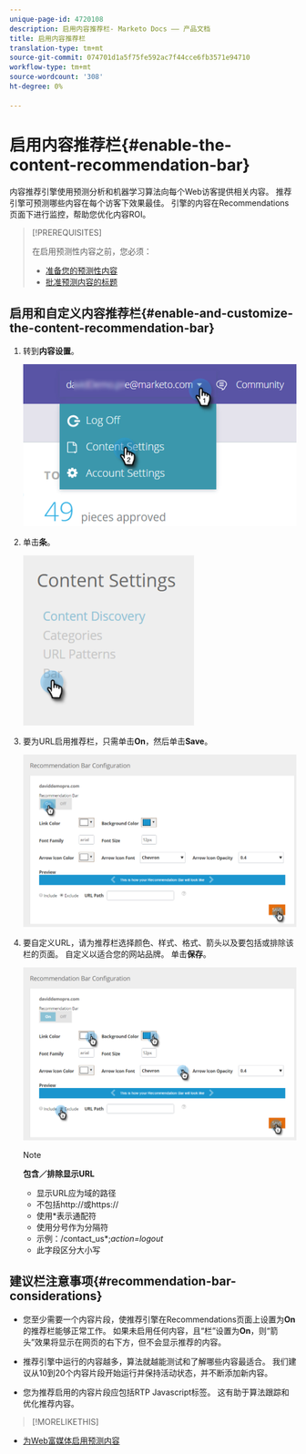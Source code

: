 ```yaml
---
unique-page-id: 4720108
description: 启用内容推荐栏- Marketo Docs —— 产品文档
title: 启用内容推荐栏
translation-type: tm+mt
source-git-commit: 074701d1a5f75fe592ac7f44cce6fb3571e94710
workflow-type: tm+mt
source-wordcount: '308'
ht-degree: 0%

---
```



# 启用内容推荐栏{#enable-the-content-recommendation-bar}

内容推荐引擎使用预测分析和机器学习算法向每个Web访客提供相关内容。 推荐引擎可预测哪些内容在每个访客下效果最佳。 引擎的内容在Recommendations页面下进行监控，帮助您优化内容ROI。

>[!PREREQUISITES]
>
>在启用预测性内容之前，您必须：
>
>* [准备您的预测性内容](http://docs.marketo.com/display/docs/edit+predictive+content)
>* [批准预测内容的标题](/help/marketo/product-docs/predictive-content/working-with-all-content/approve-a-title-for-predictive-content.md)


## 启用和自定义内容推荐栏{#enable-and-customize-the-content-recommendation-bar}

1. 转到&#x200B;**内容设置**。

   ![](assets/settings-dropdown-hand.png)

1. 单击&#x200B;**条**。

   ![](assets/content-settings-bar-hand.png)

1. 要为URL启用推荐栏，只需单击&#x200B;**On**，然后单击&#x200B;**Save**。

   ![](assets/bar-enable.png)

1. 要自定义URL，请为推荐栏选择颜色、样式、格式、箭头以及要包括或排除该栏的页面。 自定义以适合您的网站品牌。 单击&#x200B;**保存**。

   ![](assets/bar-customize-details-hands.png)

   >[!NOTE]
   >
   >**包含／排除显示URL**
   >
   >    * 显示URL应为域的路径
   >    * 不包括http://或https://
   >    * 使用*表示通配符
   * 使用分号作为分隔符
   * 示例：/contact_us*;*action=logout*
   * 此字段区分大小写


## 建议栏注意事项{#recommendation-bar-considerations}

* 您至少需要一个内容片段，使推荐引擎在Recommendations页面上设置为&#x200B;**On**&#x200B;的推荐栏能够正常工作。 如果未启用任何内容，且“栏”设置为&#x200B;**On**，则“箭头”效果将显示在网页的右下方，但不会显示推荐的内容。

* 推荐引擎中运行的内容越多，算法就越能测试和了解哪些内容最适合。 我们建议从10到20个内容片段开始运行并保持活动状态，并不断添加新内容。
* 您为推荐启用的内容片段应包括RTP Javascript标签。 这有助于算法跟踪和优化推荐内容。

>[!MORELIKETHIS]
* [为Web富媒体启用预测内容](enable-predictive-content-for-web-rich-media.md)

